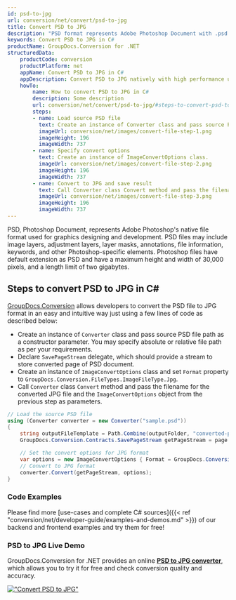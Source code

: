 ```yaml
---
id: psd-to-jpg
url: conversion/net/convert/psd-to-jpg
title: Convert PSD to JPG
description: "PSD format represents Adobe Photoshop Document with .psd extension. Learn how to convert PSD to JPG file programmatically in C# language using GroupDocs.Conversion for .NET library."
keywords: Convert PSD to JPG in C#
productName: GroupDocs.Conversion for .NET
structuredData:
    productCode: conversion
    productPlatform: net
    appName: Convert PSD to JPG in C#
    appDescription: Convert PSD to JPG natively with high performance using C# language and server side GroupDocs.Conversion for .NET APIs, without the use of any software like Microsoft or Open Office.
    howTo:
        name: How to convert PSD to JPG in C# 
        description: Some description
        url: conversion/net/convert/psd-to-jpg/#steps-to-convert-psd-to-jpg-in-c
        steps:
        - name: Load source PSD file 
          text: Create an instance of Converter class and pass source PSD file path as a constructor parameter. You may specify absolute or relative file path as per your requirements. 
          imageUrl: conversion/net/images/convert-file-step-1.png
          imageHeight: 196
          imageWidth: 737
        - name: Specify convert options 
          text: Create an instance of ImageConvertOptions class.
          imageUrl: conversion/net/images/convert-file-step-2.png
          imageHeight: 196
          imageWidth: 737
        - name: Convert to JPG and save result 
          text: Call Converter class Convert method and pass the filename for the converted HTML file and the ImageConvertOptions object from the previous step as parameters.
          imageUrl: conversion/net/images/convert-file-step-3.png
          imageHeight: 196
          imageWidth: 737
---
```


PSD, Photoshop Document, represents Adobe Photoshop's native file format used for graphics designing and development. PSD files may include image layers, adjustment layers, layer masks, annotations, file information, keywords, and other Photoshop-specific elements. Photoshop files have default extension as PSD and have a maximum height and width of 30,000 pixels, and a length limit of two gigabytes.

## Steps to convert PSD to JPG in C#

[GroupDocs.Conversion](https://products.groupdocs.com/conversion/net) allows developers to convert the PSD file to JPG format in an easy and intuitive way just using a few lines of code as described below:

* Create an instance of `Converter` class and pass source PSD file path as a constructor parameter. You may specify absolute or relative file path as per your requirements. 
* Declare `SavePageStream` delegate, which should provide a stream to store converted page of PSD document.
* Create an instance of `ImageConvertOptions` class and set `Format` property to `GroupDocs.Conversion.FileTypes.ImageFileType.Jpg`.
* Call `Converter` class `Convert` method and pass the filename for the converted JPG file and the `ImageConvertOptions` object from the previous step as parameters.

```csharp
// Load the source PSD file
using (Converter converter = new Converter("sample.psd"))
{
    string outputFileTemplate = Path.Combine(outputFolder, "converted-page-{0}.jpg");
    GroupDocs.Conversion.Contracts.SavePageStream getPageStream = page => new FileStream(string.Format(outputFileTemplate, page), FileMode.Create);

    // Set the convert options for JPG format
    var options = new ImageConvertOptions { Format = GroupDocs.Conversion.FileTypes.ImageFileType.Jpg };   
    // Convert to JPG format
    converter.Convert(getPageStream, options);
}
```

### Code Examples

Please find more [use-cases and complete C# sources]({{< ref "conversion/net/developer-guide/examples-and-demos.md" >}}) of our backend and frontend examples and try them for free!

### PSD to JPG Live Demo

GroupDocs.Conversion for .NET provides an online [**PSD to JPG converter**](https://products.groupdocs.app/conversion/psd-to-jpg), which allows you to try it for free and check conversion quality and accuracy.

[!["Convert PSD to JPG"](conversion/net/images/convert-to-jpg/convert-psd-to-jpg.png)](https://products.groupdocs.app/conversion/psd-to-jpg)